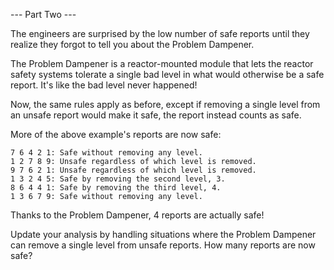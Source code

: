--- Part Two ---

The engineers are surprised by the low number of safe reports until they realize they forgot to tell you about the Problem Dampener.

The Problem Dampener is a reactor-mounted module that lets the reactor safety systems tolerate a single bad level in what would otherwise be a safe report. It's like the bad level never happened!

Now, the same rules apply as before, except if removing a single level from an unsafe report would make it safe, the report instead counts as safe.

More of the above example's reports are now safe:

    7 6 4 2 1: Safe without removing any level.
    1 2 7 8 9: Unsafe regardless of which level is removed.
    9 7 6 2 1: Unsafe regardless of which level is removed.
    1 3 2 4 5: Safe by removing the second level, 3.
    8 6 4 4 1: Safe by removing the third level, 4.
    1 3 6 7 9: Safe without removing any level.

Thanks to the Problem Dampener, 4 reports are actually safe!

Update your analysis by handling situations where the Problem Dampener can remove a single level from unsafe reports. How many reports are now safe?
